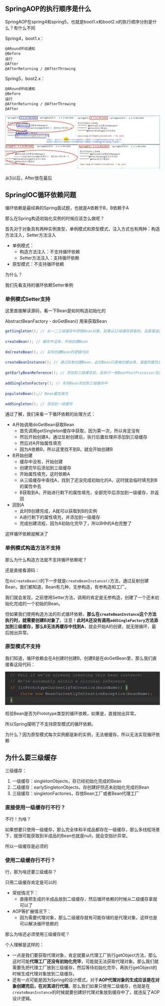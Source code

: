 ## SpringAOP的执行顺序是什么

SpringAOP在spring4和spring5，也就是boot1.x和boot2.x的执行顺序分别是什么？有什么不同

Spring4，boot1.x：

```
@ARound环绕通知
@Before
运行
@After
@AfterReturning / @AfterThrowing
```

Spring5，boot2.x：

```
@ARound环绕通知
@Before
运行
@AfterReturning / @AfterThrowing
@After
```

![image-20210205095048631](image/image-20210205095048631.png)

从5以后，After放在最后

## SpringIOC循环依赖问题

循环依赖是最经典的Spring面试题，也就是A依赖于B，B依赖于A

那么在Spring构造初始化实例的时候应该怎么做呢？

首先对于对象具有两种实例类型，单例模式和原型模式，注入方式也有两种：构造方法注入，Setter方法注入

- 单例模式：
  - 构造方法注入：不支持循环依赖
  - Setter方法注入：支持循环依赖
- 原型模式：不支持循环依赖

为什么？

我们先看支持的循环依赖Setter单例

### 单例模式Setter支持

这里直接解读源码，看一下Bean是如何构造初始化的

AbstractBeanFactory - doGetBean() 用来获取Bean

```java
getSingleton(); // 从一二三级缓存中获取Bean对象，如果从12级缓存获取到，会直接返回，如果从3级缓存获取到，会添加到二级缓存并删除三级缓存后返回

createBean(); // 缓存中没有，开始创建Bean

doCreateBean(); // 实际创建Bean的逻辑代码

createBeanInstance(); // 通过反射创建Bean，此时Bean只是被创建出来，里面的属性值还没有初始化

getEarlyBeanReference(); // 添加到三级缓存前，会执行一些BeanPostProcessor后置处理
    
addSingletonFactory(); // 先将Bean添加到三级缓存中

populateBean();// Bean属性填充

addSingleton(); // 添加到一级缓存
```

通过了解，我们来看一下循环依赖的处理方式：

- A开始调用doGetBean获取Bean
  - 首先调用getSingleton缓存中获取，因为第一次，所以肯定没有
  - 然后开始创建A，通过反射创建后，执行后置处理并添加到三级缓存
  - 然后对A开始属性填充
  - 因为A依赖B，所以这里找不到B，就会开始创建B
- B开始创建
  - 缓存中没有，开始创建
  - 创建完毕后添加到三级缓存
  - 开始属性填充，这时依赖A
  - 从三级缓存中查找A，找到了还没完成初始化的A，这时就会临时填充到B的属性中去
  - B获取到A，开始进行剩下的属性填充，全部完毕后添加到一级缓存，并返回
- 回到A
  - 此时B创建完成，A就可以获取到B的实例
  - A进行剩下的属性填充，并添加到一级缓存
  - 完成创建流程，因为A初始化完毕了，所以B中的A也完整了

这样循环依赖就解决了

### 单例模式构造方法不支持

那么为什么构造方法就不支持循环依赖呢？

还是直接看源码：

在`doCreateBean()`的下一步就是`createBeanInstance()`方法，通过反射创建Bean，我们都知道，Bean有几种，无参构造，有参构造和工厂。

我们就会发现，之前使用Setter方法，调用的肯定是无参构造，创建了一个还未初始化完成的一个初始的Bean。

但如果我们使用构造方法的形式循环依赖，**那么在`createBeanInstance`这个方法执行时，就需要创建B对象了**。注意！**此时A还没有调用`addSingleFactory`方法添加到三级缓存，那么B无法再缓存中找到A**，就会开始A的创建，就无限循环，最后抛出异常。

### 原型模式不支持

我们知道，循环依赖会在A创建时创建B，创建B是在doGetBean里，那么我们直接看这段代码：

![image-20210205140822096](image/image-20210205140822096.png)

校验Bean是否为Prototype类型的循环依赖，如果是，直接抛出异常。

所以Spring摆明了不支持原型模式的循环依赖。

为什么？因为原型模式每次实例都是新的实例，无法被缓存，所以无法实现循环依赖

## 为什么要三级缓存

三级缓存：

1. 一级缓存：singletonObjects，存已经初始化完成的Bean
2. 二级缓存：earlySingletonObjects，存创建好但还未初始化完成的Bean
3. 三级缓存：singletonFactories，存放Bean工厂或者Bean代理工厂

### 直接使用一级缓存行不行？

不行！为啥？

如果想要只使用一级缓存，那么完全体和半成品都存在一级缓存，那么多线程场景下，就很可能获取到半成品的Bean也就是null，就会空指针异常。

所以一级缓存是必须的

### 使用二级缓存行不行？

行，那为啥还要三级缓存？

只用二级缓存肯定是可以的

- 常规情况下：
  - 直接把生成的半成品放到二级缓存，然后循环依赖的时候从二级缓存拿就可以了
- AOP等扩展情况下：
  - 因为需要代理对象，那么二级缓存就有可能存储的是代理对象，这样也是可以解决循环依赖的

那么为啥还必须使用三级缓存呢？

个人理解是这样的：

- 一点是我们要获取代理对象，肯定就要从代理工厂执行getObject方法，那么这时可能**代理工厂还没有初始化完毕**，可能就无法获取代理对象。那么我们就需要先把代理工厂放到三级缓存，然后等待初始化完毕，再执行getObject的时候生成代理对象放到二级缓存。
- 还有一点可能是因为Spring的设计模式，对于**AOP代理对象的生成应该是在对象创建完后，在对其进行代理**。那么我们如果只使用二级缓存，也就是在`createBeanInstance`的时候就要创建好代理对象放到缓存中了，就违反了AOP设计逻辑。